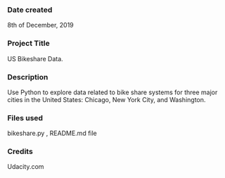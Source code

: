 
### Date created
8th of December, 2019 

### Project Title
US Bikeshare Data.

### Description
Use Python to explore data related to bike share systems for three major cities in the United States: Chicago, New York City, and Washington.

### Files used
 bikeshare.py , README.md file

### Credits
Udacity.com
